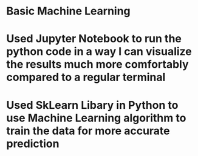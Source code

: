 # Basic Machine Learning

# Used Jupyter Notebook to run the python code in a way I can visualize the results much more comfortably compared to a regular terminal
# Used SkLearn Libary in Python to use Machine Learning algorithm to train the data for more accurate prediction
 
